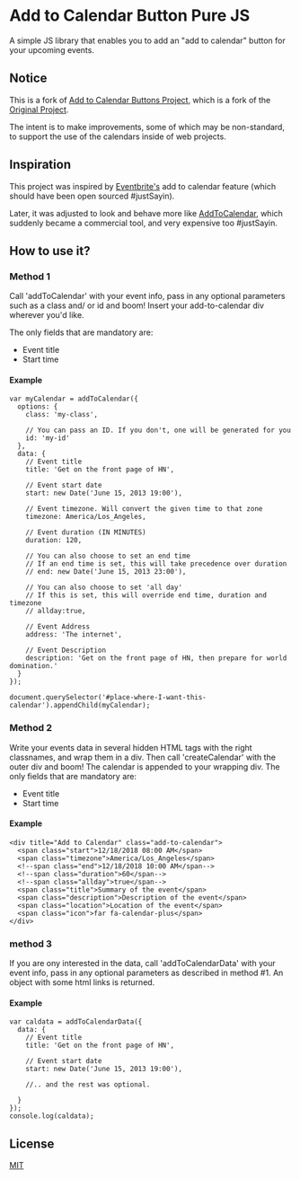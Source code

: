 # Add to Calendar Button Pure JS

A simple JS library that enables you to add an "add to calendar" button for your upcoming events.

## Notice

This is a fork of [Add to Calendar Buttons Project](https://github.com/WebuddhaInc/add-to-calendar-buttons), which
is a fork of the [Original Project](https://github.com/carlsednaoui/add-to-calendar-buttons).

The intent is to make improvements, some of which may be non-standard, to support the use of the calendars inside of web projects.

## Inspiration

This project was inspired by [Eventbrite's](http://www.eventbrite.com/) add to calendar feature (which should have been open sourced #justSayin). 

Later, it was adjusted to look and behave more like [AddToCalendar](https://addtocalendar.com), which suddenly became a commercial tool, and very expensive too #justSayin.

## How to use it?

### Method 1

Call 'addToCalendar' with your event info, pass in any optional parameters such as a class and/ or id and boom! Insert your add-to-calendar div wherever you'd like.

The only fields that are mandatory are:

  - Event title
  - Start time

#### Example

```
var myCalendar = addToCalendar({
  options: {
    class: 'my-class',
    
    // You can pass an ID. If you don't, one will be generated for you
    id: 'my-id'
  },
  data: {
    // Event title
    title: 'Get on the front page of HN',

    // Event start date
    start: new Date('June 15, 2013 19:00'),
    
    // Event timezone. Will convert the given time to that zone
    timezone: America/Los_Angeles,          

    // Event duration (IN MINUTES)
    duration: 120,

    // You can also choose to set an end time
    // If an end time is set, this will take precedence over duration
    // end: new Date('June 15, 2013 23:00'), 
    
    // You can also choose to set 'all day'
    // If this is set, this will override end time, duration and timezone
    // allday:true,

    // Event Address
    address: 'The internet',

    // Event Description
    description: 'Get on the front page of HN, then prepare for world domination.'
  }
});

document.querySelector('#place-where-I-want-this-calendar').appendChild(myCalendar);
```

### Method 2
  
Write your events data in several hidden HTML tags with the right classnames, and wrap them in a div. Then call 'createCalendar' with the outer div and boom! The calendar is appended to your wrapping div.
The only fields that are mandatory are:

- Event title
- Start time
  
  
#### Example  

```
<div title="Add to Calendar" class="add-to-calendar">
  <span class="start">12/18/2018 08:00 AM</span>
  <span class="timezone">America/Los_Angeles</span>
  <!--span class="end">12/18/2018 10:00 AM</span-->
  <!--span class="duration">60</span-->
  <!--span class="allday">true</span-->
  <span class="title">Summary of the event</span>
  <span class="description">Description of the event</span>
  <span class="location">Location of the event</span>
  <span class="icon">far fa-calendar-plus</span>
</div>
```
    
### method 3

If you are ony interested in the data, call 'addToCalendarData' with your event info, pass in any optional parameters as described in method #1. An object with some html links is returned.

#### Example

```
var caldata = addToCalendarData({
  data: {
    // Event title
    title: 'Get on the front page of HN',

    // Event start date
    start: new Date('June 15, 2013 19:00'),
    
    //.. and the rest was optional.
    
  }
});
console.log(caldata);
```

## License

[MIT](http://opensource.org/licenses/MIT)
